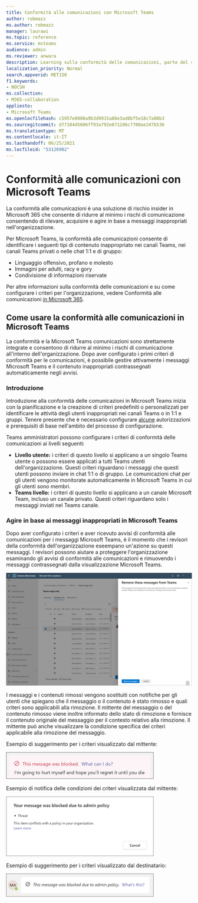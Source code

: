 ```yaml
---
title: Conformità alle comunicazioni con Microsoft Teams
author: robmazz
ms.author: robmazz
manager: laurawi
ms.topic: reference
ms.service: msteams
audience: admin
ms.reviewer: anwara
description: Learning sulla conformità delle comunicazioni, parte del set di soluzioni di rischio insider, dal punto di vista Microsoft Teams (fa parte della funzionalità di conformità alle comunicazioni M365).
localization_priority: Normal
search.appverid: MET150
f1.keywords:
- NOCSH
ms.collection:
- M365-collaboration
appliesto:
- Microsoft Teams
ms.openlocfilehash: c5957e8900a9b3d9915a88e3ad8bf5e18c7a08b3
ms.sourcegitcommit: d77104d5606ff93a792e8712d6c7780ae247b536
ms.translationtype: MT
ms.contentlocale: it-IT
ms.lasthandoff: 06/25/2021
ms.locfileid: "53126902"
---
```

# <a name="communication-compliance-with-microsoft-teams"></a>Conformità alle comunicazioni con Microsoft Teams

La conformità alle comunicazioni è una soluzione di rischio insider in Microsoft 365 che consente di ridurre al minimo i rischi di comunicazione consentendo di rilevare, acquisire e agire in base a messaggi inappropriati nell'organizzazione.

Per Microsoft Teams, la conformità alle [](/microsoft-365/compliance/communication-compliance-feature-reference) comunicazioni consente di identificare i seguenti tipi di contenuto inappropriato nei canali Teams, nei canali Teams privati o nelle chat 1:1 e di gruppo:

- Linguaggio offensivo, profano e molesto
- Immagini per adulti, racy e gory
- Condivisione di informazioni riservate

Per altre informazioni sulla conformità delle comunicazioni e su come configurare i criteri per l'organizzazione, vedere Conformità alle comunicazioni [in Microsoft 365](/microsoft-365/compliance/communication-compliance).

## <a name="how-to-use-communication-compliance-in-microsoft-teams"></a>Come usare la conformità alle comunicazioni in Microsoft Teams

La conformità e la Microsoft Teams comunicazioni sono strettamente integrate e consentono di ridurre al minimo i rischi di comunicazione all'interno dell'organizzazione. Dopo aver configurato i primi criteri di conformità per le comunicazioni, è possibile gestire attivamente i messaggi Microsoft Teams e il contenuto inappropriati contrassegnati automaticamente negli avvisi.

### <a name="getting-started"></a>Introduzione

Introduzione alla conformità delle comunicazioni in [](/microsoft-365/compliance/communication-compliance-plan) Microsoft Teams inizia con la pianificazione e la creazione di criteri predefiniti o personalizzati per identificare le attività degli utenti inappropriati nei canali Teams o in 1:1 e gruppi. Tenere presente che è necessario configurare [alcune](/microsoft-365/compliance/communication-compliance-configure) autorizzazioni e prerequisiti di base nell'ambito del processo di configurazione.

Teams amministratori possono configurare i criteri di conformità delle comunicazioni ai livelli seguenti:

- **Livello utente:** i criteri di questo livello si applicano a un singolo Teams utente o possono essere applicati a tutti Teams utenti dell'organizzazione. Questi criteri riguardano i messaggi che questi utenti possono inviare in chat 1:1 o di gruppo. Le comunicazioni chat per gli utenti vengono monitorate automaticamente in Microsoft Teams in cui gli utenti sono membri.
- **Teams livello:** i criteri di questo livello si applicano a un canale Microsoft Team, incluso un canale privato. Questi criteri riguardano solo i messaggi inviati nel Teams canale.

### <a name="act-on-inappropriate-messages-in-microsoft-teams"></a>Agire in base ai messaggi inappropriati in Microsoft Teams

Dopo aver configurato i criteri e aver ricevuto avvisi di conformità alle comunicazioni per i messaggi Microsoft Teams, è il momento che i revisori della conformità dell'organizzazione eseempano un'azione su questi messaggi. I revisori possono aiutare a proteggere l'organizzazione esaminando gli avvisi di conformità alle comunicazioni e rimuovendo i messaggi contrassegnati dalla visualizzazione Microsoft Teams.

![Rimuovere un messaggio in Teams](./media/communication-compliance-remove-teams-message.png)

I messaggi e i contenuti rimossi vengono sostituiti con notifiche per gli utenti che spiegano che il messaggio o il contenuto è stato rimosso e quali criteri sono applicabili alla rimozione. Il mittente del messaggio o del contenuto rimosso viene inoltre informato dello stato di rimozione e fornisce il contenuto originale del messaggio per il contesto relativo alla rimozione. Il mittente può anche visualizzare la condizione specifica dei criteri applicabile alla rimozione del messaggio.

Esempio di suggerimento per i criteri visualizzato dal mittente:

![Suggerimento per i criteri per il mittente](./media/communication-compliance-warning-1.png)

Esempio di notifica delle condizioni dei criteri visualizzata dal mittente:

![Informazioni sulle condizioni dei criteri per il mittente](./media/communication-compliance-warning-2.png)

Esempio di suggerimento per i criteri visualizzato dal destinatario:

![Suggerimento per i criteri per il destinatario](./media/communication-compliance-warning-3.png)